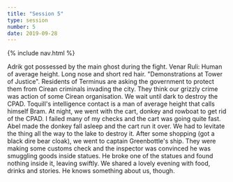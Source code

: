 ```yaml
---
title: "Session 5"
type: session
number: 5
date: 2019-09-28
---
```


{% include nav.html %}

Adrik got possessed by the main ghost during the fight.
Venar Ruli: Human of average height. Long nose and short red hair.
"Demonstrations at Tower of Justice". Residents of Terminus are asking the government to protect them from Cirean criminals invading the city. They think our grizzly crime was action of some Cirean organisation.
We wait until dark to destroy the CPAD.
Toquill's intelligence contact is a man of average height that calls himself Bram.
At night, we went with the cart, donkey and rowboat to get rid of the CPAD. I failed many of my checks and the cart was going quite fast. Abel made the donkey fall asleep and the cart run it over. We had to levitate the thing all the way to the lake to destroy it.
After some shopping (got a black dire bear cloak), we went to captain Greenbottle's ship. They were making some customs check and the inspector was convinced he was smuggling goods inside statues. He broke one of the statues and found nothing inside it, leaving swiftly.
We shared a lovely evening with food, drinks and stories. He knows something about us, though.
